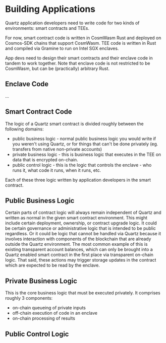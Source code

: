 # Building Applications

Quartz application developers need to write code for two kinds of environments: smart contracts and TEEs. 

For now, smart contract code is written in CosmWasm Rust and deployed on Cosmos-SDK chains that support CosmWasm.
TEE code is written in Rust and compiled via Gramine to run on Intel SGX enclaves.

App devs need to design their smart contracts and their enclave code in tandem to work together. 
Note that enclave code is not restricted to be CosmWasm, but can be (practically) arbitrary Rust.

## Enclave Code

... 

## Smart Contract Code

The logic of a Quartz smart contract is divided roughly between the following domains:

- public business logic - normal public business logic you would write if you weren't using Quartz, or for things that can't be done privately (eg. transfers from native non-private accounts)
- private business logic - this is business logic that executes in the TEE on data that is encrypted on-chain.
- public control logic - this is the logic that controls the enclave - who runs it, what code it runs, when it runs, etc.

Each of these three logic written by application developers in the smart contract.

## Public Business Logic

Certain parts of contract logic will always remain independent of Quartz and written as normal in the given smart contract environment. 
This might include certain deployment, ownership, or contract upgrade logic. 
It could be certain governance or administrative logic that is intended to be public regardless. 
Or it could be logic that cannot be handled via Quartz because it involves interaction with components of the blockchain that are already outside the Quartz environment.
The most common example of this is existing transparent account balances, which can only be brought into a Quartz enabled smart contract 
in the first place via transparent on-chain logic. That said, these actions may trigger storage updates in the contract which are expected to be read by the enclave.

## Private Business Logic

This is the core business logic that must be executed privately. It comprises roughly 3 components:

- on-chain queueing of private inputs
- off-chain execution of code in an enclave
- on-chain processing of results

## Public Control Logic

